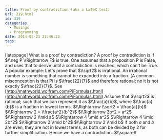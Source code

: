 ```yaml
---
title: Proof by contradiction (aka a LaTeX test)
url: 319.html
id: 319
categories:
  - Musings
  - Programming
date: 2014-05-21 22:46:23
tags:
---
```


\[latexpage\] What is a proof by contradiction? A proof by contradiction is if $\\neg P \\Rightarrow F$ is true. One assumes that a proposition P is False, and uses that to derive until a contradiction is reached, which can't be True. A popular example: Let's prove that $\\sqrt2$ is irrational. An irrational number is something that cannot be expanded into a fraction. (A common misconception is that Pi is $\\frac{22}{7}$ and therefore rational; no it is not exactly $\\frac{22}{7}$. See [http://mathworld.wolfram.com/PiFormulas.html](http://mathworld.wolfram.com/PiFormulas.html) Assume that $\\sqrt2$ is rational; such that we can represent it as $\\frac{a}{b}$, where $\\frac{a}{b}$ is a fraction in lowest terms. $\\Rightarrow \\sqrt2 = \\frac{a}{b}$ $\\Rightarrow 2 = \\frac{a^2}{b^2}$ $\\Rightarrow 2b^2 = a^2$ $\\Rightarrow 2 \\mid a$ $\\Rightarrow 4 \\mid a^2$ $\\Rightarrow 4 \\mid 2b^2$ $\\Rightarrow 2 \\mid b^2$ $\\Rightarrow 2 \\mid b$ If both $a$ and $b$ are even, they are not in lowest terms, as both can be divided by 2 for further simplification. Hence we have a contradiction. $\\square$